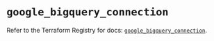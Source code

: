 # `google_bigquery_connection`

Refer to the Terraform Registry for docs: [`google_bigquery_connection`](https://registry.terraform.io/providers/hashicorp/google-beta/5.25.0/docs/resources/google_bigquery_connection).
